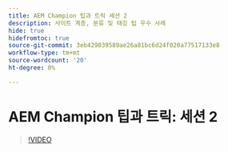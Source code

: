 ```yaml
---
title: AEM Champion 팁과 트릭 세션 2
description: 사이트 계층, 분류 및 태깅 팁 우수 사례
hide: true
hidefromtoc: true
source-git-commit: 3eb429039589ae26a81bc6d24f020a77517133e8
workflow-type: tm+mt
source-wordcount: '20'
ht-degree: 0%

---
```



# AEM Champion 팁과 트릭: 세션 2

>[!VIDEO](https://video.tv.adobe.com/v/3409427)
